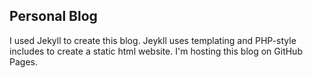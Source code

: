 ## Personal Blog
I used Jekyll to create this blog. Jeykll uses templating and PHP-style includes to create a static html website. I'm hosting this blog on GitHub Pages.

